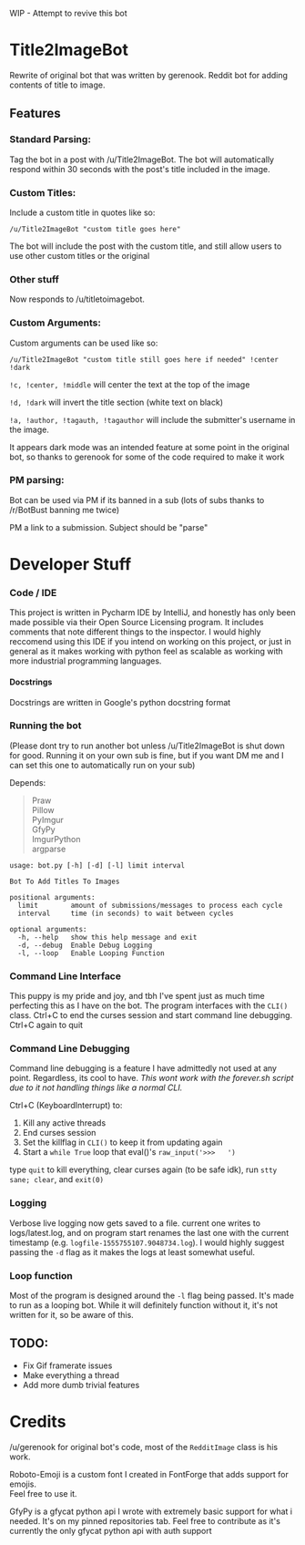 WIP - Attempt to revive this bot

# Title2ImageBot

Rewrite of original bot that was written by gerenook. Reddit bot for adding contents of title to image. 

## Features

### Standard Parsing:
Tag the bot in a post with /u/Title2ImageBot. The bot will automatically respond within 30 seconds with the post's title included in the image.

### Custom Titles:
Include a custom title in quotes like so:

```/u/Title2ImageBot "custom title goes here"```

The bot will include the post with the custom title, and still allow users to use other custom titles or the original

### Other stuff

Now responds to /u/titletoimagebot.

### Custom Arguments:
Custom arguments can be used like so:

```/u/Title2ImageBot "custom title still goes here if needed" !center !dark```

`!c, !center, !middle` will center the text at the top of the image

`!d, !dark` will invert the title section (white text on black)

`!a, !author, !tagauth, !tagauthor` will include the submitter's username in the image.

It appears dark mode was an intended feature at some point in the original bot, so thanks to gerenook for some of the code required to make it work

### PM parsing:
Bot can be used via PM if its banned in a sub (lots of subs thanks to /r/BotBust banning me twice)

PM a link to a submission. Subject should be "parse"

# Developer Stuff

### Code / IDE

This project is written in Pycharm IDE by IntelliJ, and honestly has only been made possible via their Open Source Licensing program.
It includes comments that note different things to the inspector. I would highly reccomend using this IDE if you intend on working on this
project, or just in general as it makes working with python feel as scalable as working with more industrial
programming languages.

#### Docstrings

Docstrings are written in Google's python docstring format

### Running the bot

(Please dont try to run another bot unless /u/Title2ImageBot is shut down for good. Running it on your own sub is fine, but if you want DM me and I can set this one to automatically run on your sub)

Depends:

> Praw    
> Pillow  
> PyImgur  
> GfyPy   
> ImgurPython  
> argparse  

```
usage: bot.py [-h] [-d] [-l] limit interval

Bot To Add Titles To Images

positional arguments:
  limit        amount of submissions/messages to process each cycle
  interval     time (in seconds) to wait between cycles

optional arguments:
  -h, --help   show this help message and exit
  -d, --debug  Enable Debug Logging
  -l, --loop   Enable Looping Function
```

### Command Line Interface

This puppy is my pride and joy, and tbh I've spent just as much time perfecting this as I have on the bot.
The program interfaces with the `CLI()` class. Ctrl+C to end the curses session and start command line debugging.
Ctrl+C again to quit

### Command Line Debugging

Command line debugging is a feature I have admittedly not used at any point. Regardless, its cool
to have. *This wont work with the forever.sh script due to it not handling things like a normal CLI.*

Ctrl+C (KeyboardInterrupt) to:

1. Kill any active threads
2. End curses session
3. Set the killflag in `CLI()` to keep it from updating again
4. Start a `while True` loop that eval()'s `raw_input('>>>   ')`

type `quit` to kill everything, clear curses again (to be safe idk), run 
`stty sane; clear`, and `exit(0)` 

### Logging

Verbose live logging now gets saved to a file. current one writes to logs/latest.log, and on program start renames the last one with
the current timestamp (e.g. `logfile-1555755107.9048734.log`). I would highly suggest passing the `-d` flag as it makes the logs at least somewhat
useful.

### Loop function

Most of the program is designed around the `-l` flag being passed. It's made to run as a looping bot. While it will definitely
function without it, it's not written for it, so be aware of this. 

## TODO:
* Fix Gif framerate issues  
* Make everything a thread
* Add more dumb trivial features

# Credits

/u/gerenook for original bot's code, most of the `RedditImage` class is his work.

Roboto-Emoji is a custom font I created in FontForge that adds support for emojis.  
Feel free to use it. 

GfyPy is a gfycat python api I wrote with extremely basic support for what i needed. It's on my pinned repositories tab. Feel free to contribute as it's currently the only gfycat python api with auth support
